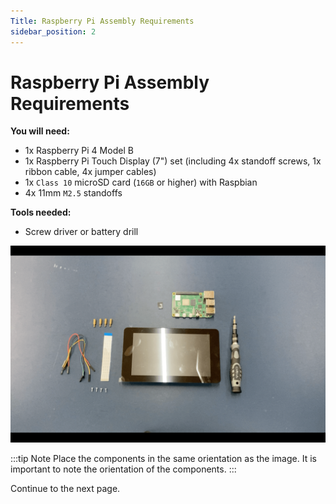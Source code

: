 ```yaml
---
Title: Raspberry Pi Assembly Requirements
sidebar_position: 2
---
```


# Raspberry Pi Assembly Requirements

**You will need:**

- 1x Raspberry Pi 4 Model B
- 1x Raspberry Pi Touch Display (7") set (including 4x standoff screws, 1x ribbon cable, 4x jumper cables)
- 1x `Class 10` microSD card (`16GB` or higher) with Raspbian
- 4x 11mm `M2.5` standoffs

**Tools needed:**

- Screw driver or battery drill

![Pi assembly](../../../static/img/assembly/pi1.png)

:::tip Note
Place the components in the same orientation as the image. It is important to note the orientation of the components.
:::

Continue to the next page.

